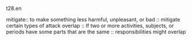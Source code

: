 t28.en

mitigate:: to make something less harmful, unpleasant, or bad :: mitigate certain types of attack
overlap :: If two or more activities, subjects, or periods have some parts that are the same :: responsibilities might overlap